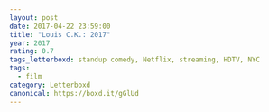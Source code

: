 ```yaml
---
layout: post 
date: 2017-04-22 23:59:00
title: "Louis C.K.: 2017"
year: 2017
rating: 0.7
tags_letterboxd: standup comedy, Netflix, streaming, HDTV, NYC
tags:
  - film
category: Letterboxd
canonical: https://boxd.it/gGlUd
---
```

